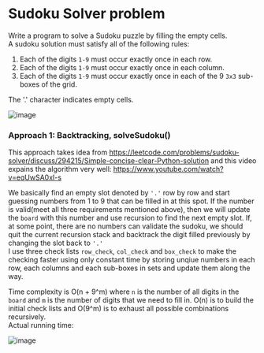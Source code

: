 # Sudoku Solver problem
Write a program to solve a Sudoku puzzle by filling the empty cells.\
A sudoku solution must satisfy all of the following rules:
1. Each of the digits `1-9` must occur exactly once in each row.
2. Each of the digits `1-9` must occur exactly once in each column.
3. Each of the digits `1-9` must occur exactly once in each of the 9 `3x3` sub-boxes of the grid.

The '.' character indicates empty cells.


  ![image](https://user-images.githubusercontent.com/25105806/122307617-888dc580-cebf-11eb-8e27-20141b63e55f.png)


### Approach 1: Backtracking, solveSudoku()
This approach takes idea from https://leetcode.com/problems/sudoku-solver/discuss/294215/Simple-concise-clear-Python-solution and this video expains the algorithm very well: https://www.youtube.com/watch?v=eqUwSA0xI-s

We basically find an empty slot denoted by `'.'` row by row  and start guessing numbers from 1 to 9 that can be filled in at this spot. If the number is valid(meet all three requirements mentioned above), then we will update the `board` with this number and use recursion to find the next empty slot. If, at some point, there are no numbers can validate the sudoku, we should quit the current recursion stack and backtrack the digit filled previously by changing the slot back to `'.'`\
I use three check lists `row_check`, `col_check` and `box_check` to make the checking faster using only constant time by storing unqiue numbers in each row, each columns and each sub-boxes in sets and update them along the way.

Time complexity is O(n + 9^m) where `n` is the number of all digits in the `board` and `m` is the number of digits that we need to fill in. O(n) is to build the initial check lists and O(9^m) is to exhaust all possible combinations recursively.\
Actual running time:

![image](https://user-images.githubusercontent.com/25105806/122506456-404fcf80-cfb3-11eb-95a7-531a2512d9ae.png)




